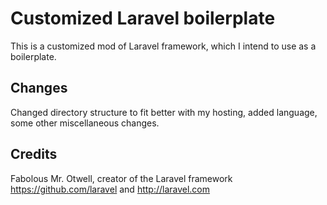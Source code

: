 Customized Laravel boilerplate
=============

This is a customized mod of Laravel framework, which I intend to use as a boilerplate.

Changes
------------

Changed directory structure to fit better with my hosting, added language, some other miscellaneous changes.

Credits
------------
Fabolous Mr. Otwell, creator of the Laravel framework https://github.com/laravel and http://laravel.com
